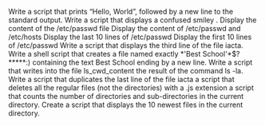 Write a script that prints “Hello, World”, followed by a new line to the standard output.
Write a script that displays a confused smiley .
Display the content of the /etc/passwd file
Display the content of /etc/passwd and /etc/hosts
Display the last 10 lines of /etc/passwd
Display the first 10 lines of /etc/passwd
Write a script that displays the third line of the file iacta.
Write a shell script that creates a file named exactly \*\'Best School\'\*$\?\*\*\*\*\*:) containing the text Best School ending by a new line.
Write a script that writes into the file ls_cwd_content the result of the command ls -la.
Write a script that duplicates the last line of the file iacta
a script that deletes all the regular files (not the directories) with a .js extension
a script that counts the number of directories and sub-directories in the current directory.
Create a script that displays the 10 newest files in the current directory.
